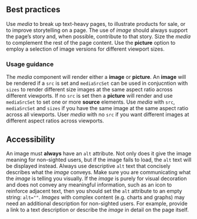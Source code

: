 ## Best practices
Use *media* to break up text-heavy pages, to illustrate products for sale, or to improve storytelling on a page. The use of *image* should always support the page’s story and, when possible, contribute to that story. Size the *media* to complement the rest of the page content. Use the **picture** option to employ a selection of image versions for different viewport sizes.

### Usage guidance
The *media* component will render either a **image** or **picture**. An **image** will be rendered if a `src` is set and `mediaSrcSet` can be used in conjucntion with `sizes` to render different size images at the same aspect ratio across different viewports. If no `src` is set then a **picture** will render and use `mediaSrcSet` to set one or more **source** elements. Use *media* with `src`, `mediaSrcSet` and `sizes` if you have the same image at the same aspect ratio across all viewports. User *media* with no `src` if you want different images at different aspect ratios across viewports.

## Accessibility
An image must **always** have an `alt` attribute. Not only does it give the image meaning for non-sighted users, but if the image fails to load, the `alt` text will be displayed instead. Always use descriptive `alt` text that concisely describes what the *image* conveys. Make sure you are communicating what the *image* is telling you visually. If the *image* is purely for visual decoration and does not convey any meaningful information, such as an icon to reinforce adjacent text, then you should set the `alt` attribute to an empty string: `alt=""`. *Images* with complex content (e.g. charts and graphs) may need an additional description for non-sighted users. For example, provide a link to a text description or describe the *image* in detail on the page itself.
